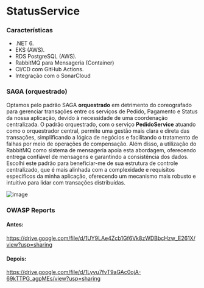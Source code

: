 # StatusService

### Características

- .NET 6.
- EKS  (AWS).
- RDS PostgreSQL (AWS).
- RabbitMQ para Mensageria (Container)
- CI/CD com GitHub Actions.
- Integração com o SonarCloud

### SAGA (orquestrado)

Optamos pelo padrão SAGA **orquestrado** em detrimento do coreografado para gerenciar transações entre os serviços de Pedido, Pagamento e Status da nossa aplicação, devido à necessidade de uma coordenação centralizada. O padrão orquestrado, com o serviço **PedidoService** atuando como o orquestrador central, permite uma gestão mais clara e direta das transações, simplificando a lógica de negócios e facilitando o tratamento de falhas por meio de operações de compensação. Além disso, a utilização do RabbitMQ como sistema de mensageria apoia esta abordagem, oferecendo entrega confiável de mensagens e garantindo a consistência dos dados. Escolhi este padrão para beneficiar-me de sua estrutura de controle centralizado, que é mais alinhada com a complexidade e requisitos específicos da minha aplicação, oferecendo um mecanismo mais robusto e intuitivo para lidar com transações distribuídas.

![image](https://github.com/negospo/TCF5-PedidoService/assets/39103031/f60e8629-d332-4982-adb1-df2b3be8578f)

### OWASP Reports

#### Antes:
https://drive.google.com/file/d/1UY9LAe4Zcb1Gf6Vk8zWDBbcHzw_E261X/view?usp=sharing
#### Depois:
https://drive.google.com/file/d/1Lyvu7fvT9aGAc0ojA-69kTTPG_agpMEs/view?usp=sharing
